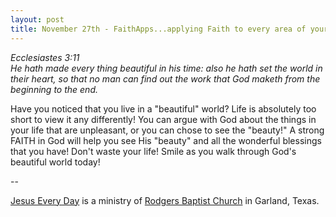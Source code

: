 ```yaml
---
layout: post
title: November 27th - FaithApps...applying Faith to every area of your
---
```


_Ecclesiastes 3:11  
He hath made every thing beautiful in his time: also he hath set the
world in their heart, so that no man can find out the work that God
maketh from the beginning to the end._

Have you noticed that you live in a "beautiful" world? Life is
absolutely too short to view it any differently! You can argue with
God about the things in your life that are unpleasant, or you can
chose to see the "beauty!" A strong FAITH in God will help you see
His "beauty" and all the wonderful blessings that you have! Don't
waste your life! Smile as you walk through God's beautiful world
today!

 --

<a href=http://jesuseveryday.net>Jesus Every Day</a> is a ministry of <a href=http://rodgersbaptist.net>Rodgers Baptist Church</a> in Garland, Texas.
